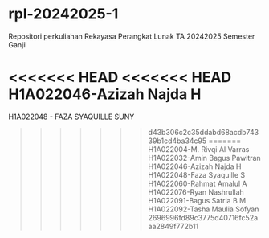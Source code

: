 # rpl-20242025-1
Repositori perkuliahan Rekayasa Perangkat Lunak TA 20242025 Semester Ganjil

<<<<<<< HEAD
<<<<<<< HEAD
H1A022046-Azizah Najda H
=======
H1A022048 - FAZA SYAQUILLE SUNY 
>>>>>>> d43b306c2c35ddabd68acdb74339b1cd4ba34c95
=======
H1A022004-M. Rivqi Al Varras\
H1A022032-Amin Bagus Pawitran\
H1A022046-Azizah Najda H\
H1A022048-Faza Syaquille S\
H1A022060-Rahmat Amalul A\
H1A022076-Ryan Nashrullah\
H1A022091-Bagus Satria B M\
H1A022092-Tasha Maulia Sofyan
>>>>>>> 2696996fd89c3775d40716fc52aaa2849f772b11
